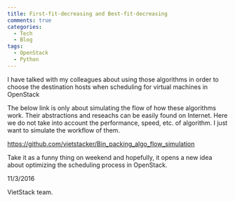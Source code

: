 ```yaml
---
title: First-fit-decreasing and Best-fit-decreasing
comments: true
categories: 
  - Tech
  - Blog
tags: 
  - OpenStack
  - Python
---
```

I have talked with my colleagues about using those algorithms in order to choose the destination hosts when scheduling for virtual machines in OpenStack

The below link is only about simulating the flow of how these algorithms work. Their abstractions and reseachs can be easily found on Internet. Here we do not take into account the performance, speed, etc. of algorithm. I just want to simulate the workflow of them.

https://github.com/vietstacker/Bin_packing_algo_flow_simulation

Take it as a funny thing on weekend and hopefully, it opens a new idea about optimizing the scheduling process in OpenStack.

11/3/2016

VietStack team.
